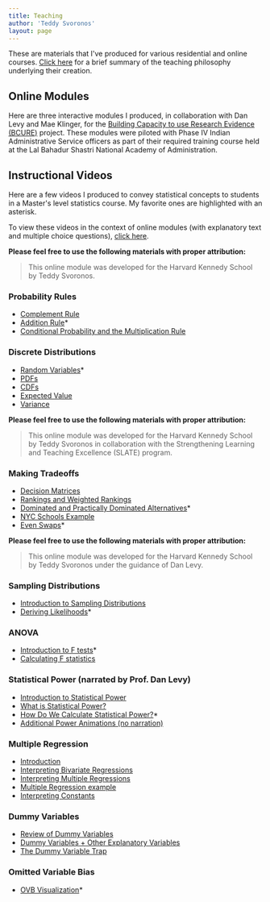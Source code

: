 ```yaml
---
title: Teaching
author: 'Teddy Svoronos'
layout: page
---
```


These are materials that I've produced for various residential and online courses. <a href="/downloads/Teaching_Philosophy.pdf">Click here</a> for a brief summary of the teaching philosophy underlying their creation.
<h2>Online Modules</h2>
Here are three interactive modules I produced, in collaboration with Dan Levy and Mae Klinger, for the <a href="https://epod.cid.harvard.edu/project/training-policymakers-use-evidence">Building Capacity to use Research Evidence (BCURE)</a> project. These modules were piloted with Phase IV Indian Administrative Service officers as part of their required training course held at the Lal Bahadur Shastri National Academy of Administration.
<h2>Instructional Videos</h2>
Here are a few videos I produced to convey statistical concepts to students in a Master's level statistics course. My favorite ones are highlighted with an asterisk.

To view these videos in the context of online modules (with explanatory text and multiple choice questions), <a href="http://bit.ly/SvoronosTeachingArtifacts">click here</a>.

<strong>Please feel free to use the following materials with proper attribution:</strong>
<blockquote>This online module was developed for the Harvard Kennedy School by Teddy Svoronos.</blockquote>
<h3>Probability Rules</h3>
<ul>
 	<li><a href="https://www.youtube.com/watch?v=Ft93r5ux_3M">Complement Rule</a></li>
 	<li><a href="https://www.youtube.com/watch?v=J-lhpO0XLXw">Addition Rule</a>*</li>
 	<li><a href="https://www.youtube.com/watch?v=TBml13hrJtk">Conditional Probability and the Multiplication Rule</a></li>
</ul>
<h3>Discrete Distributions</h3>
<ul>
 	<li><a href="https://www.youtube.com/watch?v=kLrA5eYeiw4">Random Variables</a>*</li>
 	<li><a href="https://www.youtube.com/watch?v=ANyOd6xxrVY">PDFs</a></li>
 	<li><a href="https://www.youtube.com/watch?v=07uprBx2XgQ">CDFs</a></li>
 	<li><a href="https://www.youtube.com/watch?v=uSFbR2XcKsI">Expected Value</a></li>
 	<li><a href="https://www.youtube.com/watch?v=76l9YSDGyqM">Variance</a></li>
</ul>
<strong>Please feel free to use the following materials with proper attribution:</strong>
<blockquote>This online module was developed for the Harvard Kennedy School by Teddy Svoronos in collaboration with the Strengthening Learning and Teaching Excellence (SLATE) program.</blockquote>
<h3>Making Tradeoffs</h3>
<ul>
 	<li><a href="https://www.youtube.com/watch?v=VIQ0NM5JL3c">Decision Matrices</a></li>
 	<li><a href="https://www.youtube.com/watch?v=h1u2IIAF9lI">Rankings and Weighted Rankings</a></li>
 	<li><a href="https://www.youtube.com/watch?v=NuYIDmdc7RA">Dominated and Practically Dominated Alternatives</a>*</li>
 	<li><a href="https://www.youtube.com/watch?v=x5dIQNdQPvg">NYC Schools Example</a></li>
 	<li><a href="https://www.youtube.com/watch?v=1KjjyeqskmQ">Even Swaps</a>*</li>
</ul>
<strong>Please feel free to use the following materials with proper attribution:</strong>
<blockquote>This online module was developed for the Harvard Kennedy School by Teddy Svoronos under the guidance of Dan Levy.</blockquote>
<h3>Sampling Distributions</h3>
<ul>
 	<li><a href="https://www.youtube.com/watch?v=7h84dQ7ko88">Introduction to Sampling Distributions</a></li>
 	<li><a href="https://www.youtube.com/watch?v=MH2HnrWhNU0">Deriving Likelihoods</a>*</li>
</ul>
<h3>ANOVA</h3>
<ul>
 	<li><a href="https://www.youtube.com/watch?v=_ISsh8K9qgE">Introduction to F tests</a>*</li>
 	<li><a href="https://www.youtube.com/watch?v=UzeS_QGniLc">Calculating F statistics</a></li>
</ul>
<h3>Statistical Power (narrated by Prof. Dan Levy)</h3>
<ul>
 	<li><a title="Statistical Power: Introduction" href="https://www.youtube.com/watch?v=OPEIwQQUVW0">Introduction to Statistical Power</a></li>
 	<li><a title="Statistical Power: What is Statistical Power?" href="https://www.youtube.com/watch?v=BWohA6o9KiA">What is Statistical Power?</a></li>
 	<li><a title="Statistical Power: How Do We Calculate Statistical Power?" href="https://www.youtube.com/watch?v=26mlXTiLJ5c">How Do We Calculate Statistical Power?</a>*</li>
 	<li><a title="Statistical Power: Additional Animations" href="https://www.youtube.com/watch?v=tEcebgnv2Jc">Additional Power Animations (no narration)</a></li>
</ul>
<h3>Multiple Regression</h3>
<ul>
 	<li><a href="http://www.youtube.com/watch?v=G5B2bqeisZs">Introduction</a></li>
 	<li><a href="http://www.youtube.com/watch?v=QdTEWf5yQGE">Interpreting Bivariate Regressions</a></li>
 	<li><a href="http://www.youtube.com/watch?v=lgUlBx35GYY">Interpreting Multiple Regressions</a></li>
 	<li><a href="http://www.youtube.com/watch?v=bccTRKFgIB0">Multiple Regression example</a></li>
 	<li><a href="http://www.youtube.com/watch?v=u2yyQ8ee-A0">Interpreting Constants</a></li>
</ul>
<h3>Dummy Variables</h3>
<ul>
 	<li><a href="http://www.youtube.com/watch?v=fMmlNTaMXDc">Review of Dummy Variables</a></li>
 	<li><a href="http://www.youtube.com/watch?v=Or6rmhn0vvc">Dummy Variables + Other Explanatory Variables</a></li>
 	<li><a href="http://www.youtube.com/watch?v=Ls88o3Ig8k8">The Dummy Variable Trap</a></li>
</ul>
<h3>Omitted Variable Bias</h3>
<ul>
 	<li><a title="Omitted Variable Bias: Visualization" href="https://www.youtube.com/watch?v=BZ8Bay7GQzY">OVB Visualization</a>*</li>
</ul>